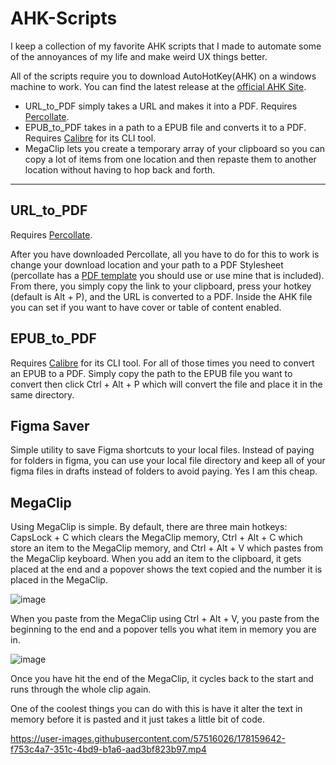 # AHK-Scripts

I keep a collection of my favorite AHK scripts that I made to automate some of the annoyances of my life and make weird UX things better. 

All of the scripts require you to download AutoHotKey(AHK) on a windows machine to work. You can find the latest release at the [official AHK Site](https://www.autohotkey.com/).

- URL_to_PDF simply takes a URL and makes it into a PDF. Requires [Percollate](https://github.com/danburzo/percollate). 
- EPUB_to_PDF takes in a path to a EPUB file and converts it to a PDF. Requires [Calibre](https://calibre-ebook.com/) for its CLI tool. 
- MegaClip lets you create a temporary array of your clipboard so you can copy a lot of items from one location and then repaste them to another location without having to hop back and forth.

---
## URL_to_PDF
Requires [Percollate](https://github.com/danburzo/percollate). 

After you have downloaded Percollate, all you have to do for this to work is change your download location and your path to a PDF Stylesheet (percollate has a [PDF template](https://github.com/danburzo/percollate/blob/main/templates/default.css) you should use or use mine that is included). From there, you simply copy the link to your clipboard, press your hotkey (default is Alt + P), and the URL is converted to a PDF. Inside the AHK file you can set if you want to have cover or table of content enabled. 

## EPUB_to_PDF
Requires [Calibre](https://calibre-ebook.com/) for its CLI tool. 
For all of those times you need to convert an EPUB to a PDF. Simply copy the path to the EPUB file you want to convert then click Ctrl + Alt + P which will convert the file and place it in the same directory. 

## Figma Saver
Simple utility to save Figma shortcuts to your local files. Instead of paying for folders in figma, you can use your local file directory and keep all of your figma files in drafts instead of folders to avoid paying. Yes I am this cheap. 

## MegaClip
Using MegaClip is simple. By default, there are three main hotkeys: CapsLock + C which clears the MegaClip memory, Ctrl + Alt + C which store an item to the MegaClip memory, and Ctrl + Alt + V which pastes from the MegaClip keyboard. When you add an item to the clipboard, it gets placed at the end and a popover shows the text copied and the number it is placed in the MegaClip. 

![image](https://user-images.githubusercontent.com/57516026/178159203-3ae380e5-247e-4223-825c-786f7397f9c1.png) 

When you paste from the MegaClip using Ctrl + Alt + V, you paste from the beginning to the end and a popover tells you what item in memory you are in. 

![image](https://user-images.githubusercontent.com/57516026/178159237-084ffbf3-c349-4bc2-bcd3-e1eed34d4c3a.png)

Once you have hit the end of the MegaClip, it cycles back to the start and runs through the whole clip again. 

One of the coolest things you can do with this is have it alter the text in memory before it is pasted and it just takes a little bit of code. 


https://user-images.githubusercontent.com/57516026/178159642-f753c4a7-351c-4bd9-b1a6-aad3bf823b97.mp4




